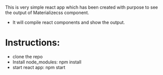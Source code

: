 This is very simple react app which has been created with purpose to see the output of Materializecss component.
- It will compile react components and show the output.

# Instructions:
- clone the repo
- Install node_modules: npm install
- start react app: npm start
